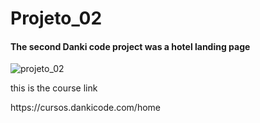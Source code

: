 # Projeto_02

<h4>The second Danki code project was a hotel landing page</h4>


![projeto_02](https://user-images.githubusercontent.com/69093389/91479829-6ff0e800-e878-11ea-9aa4-31c189137eb4.gif)



<p>this is the course link</p>
https://cursos.dankicode.com/home
